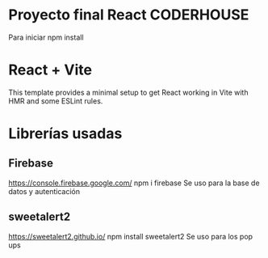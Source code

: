 # Proyecto final React CODERHOUSE
Para iniciar
npm install

# React + Vite

This template provides a minimal setup to get React working in Vite with HMR and some ESLint rules.

# Librerías usadas

## Firebase
https://console.firebase.google.com/
npm i firebase
Se uso para la base de datos y autenticación

## sweetalert2
https://sweetalert2.github.io/
npm install sweetalert2
Se uso para los pop ups


